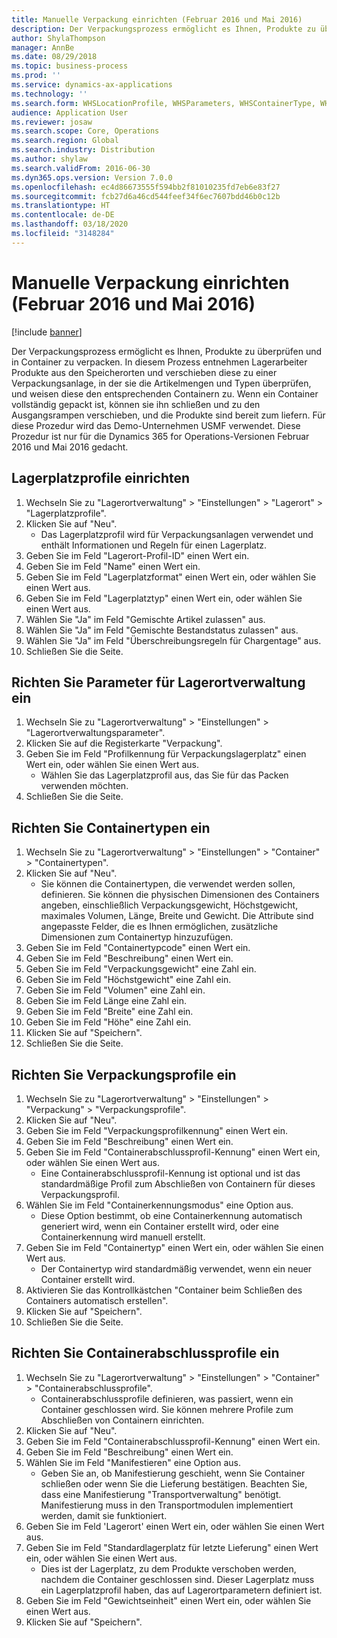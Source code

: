 ```yaml
---
title: Manuelle Verpackung einrichten (Februar 2016 und Mai 2016)
description: Der Verpackungsprozess ermöglicht es Ihnen, Produkte zu überprüfen und in Container zu verpacken.
author: ShylaThompson
manager: AnnBe
ms.date: 08/29/2018
ms.topic: business-process
ms.prod: ''
ms.service: dynamics-ax-applications
ms.technology: ''
ms.search.form: WHSLocationProfile, WHSParameters, WHSContainerType, WHSPackProfile, WHSCloseContainerProfile, InventLocationIdLookup, UnitOfMeasureLookup
audience: Application User
ms.reviewer: josaw
ms.search.scope: Core, Operations
ms.search.region: Global
ms.search.industry: Distribution
ms.author: shylaw
ms.search.validFrom: 2016-06-30
ms.dyn365.ops.version: Version 7.0.0
ms.openlocfilehash: ec4d86673555f594bb2f81010235fd7eb6e83f27
ms.sourcegitcommit: fcb27d6a46cd544feef34f6ec7607bdd46b0c12b
ms.translationtype: HT
ms.contentlocale: de-DE
ms.lasthandoff: 03/18/2020
ms.locfileid: "3148284"
---
```

# <a name="set-up-manual-packing-february-2016--may-2016"></a>Manuelle Verpackung einrichten (Februar 2016 und Mai 2016)

[!include [banner](../../includes/banner.md)]

Der Verpackungsprozess ermöglicht es Ihnen, Produkte zu überprüfen und in Container zu verpacken. In diesem Prozess entnehmen Lagerarbeiter Produkte aus den Speicherorten und verschieben diese zu einer Verpackungsanlage, in der sie die Artikelmengen und Typen überprüfen, und weisen diese den entsprechenden Containern zu. Wenn ein Container vollständig gepackt ist, können sie ihn schließen und zu den Ausgangsrampen verschieben, und die Produkte sind bereit zum liefern. Für diese Prozedur wird das Demo-Unternehmen USMF verwendet. Diese Prozedur ist nur für die Dynamics 365 for Operations-Versionen Februar 2016 und Mai 2016 gedacht.


## <a name="set-up-location-profiles"></a>Lagerplatzprofile einrichten
1. Wechseln Sie zu "Lagerortverwaltung" > "Einstellungen" > "Lagerort" > "Lagerplatzprofile".
2. Klicken Sie auf "Neu".
    * Das Lagerplatzprofil wird für Verpackungsanlagen verwendet und enthält Informationen und Regeln für einen Lagerplatz.  
3. Geben Sie im Feld "Lagerort-Profil-ID" einen Wert ein.
4. Geben Sie im Feld "Name" einen Wert ein.
5. Geben Sie im Feld "Lagerplatzformat" einen Wert ein, oder wählen Sie einen Wert aus.
6. Geben Sie im Feld "Lagerplatztyp" einen Wert ein, oder wählen Sie einen Wert aus.
7. Wählen Sie "Ja" im Feld "Gemischte Artikel zulassen" aus.
8. Wählen Sie "Ja" im Feld "Gemischte Bestandstatus zulassen" aus.
9. Wählen Sie "Ja" im Feld "Überschreibungsregeln für Chargentage" aus.
10. Schließen Sie die Seite.

## <a name="set-up-warehouse-management-parameters"></a>Richten Sie Parameter für Lagerortverwaltung ein 
1. Wechseln Sie zu "Lagerortverwaltung" > "Einstellungen" > "Lagerortverwaltungsparameter".
2. Klicken Sie auf die Registerkarte "Verpackung".
3. Geben Sie im Feld "Profilkennung für Verpackungslagerplatz" einen Wert ein, oder wählen Sie einen Wert aus.
    * Wählen Sie das Lagerplatzprofil aus, das Sie für das Packen verwenden möchten.  
4. Schließen Sie die Seite.

## <a name="set-up-container-types"></a>Richten Sie Containertypen ein
1. Wechseln Sie zu "Lagerortverwaltung" > "Einstellungen" > "Container" > "Containertypen".
2. Klicken Sie auf "Neu".
    * Sie können die Containertypen, die verwendet werden sollen, definieren. Sie können die physischen Dimensionen des Containers angeben, einschließlich Verpackungsgewicht, Höchstgewicht, maximales Volumen, Länge, Breite und Gewicht.  Die Attribute sind angepasste Felder, die es Ihnen ermöglichen, zusätzliche Dimensionen zum Containertyp hinzuzufügen.     
3. Geben Sie im Feld "Containertypcode" einen Wert ein.
4. Geben Sie im Feld "Beschreibung" einen Wert ein.
5. Geben Sie im Feld "Verpackungsgewicht" eine Zahl ein.
6. Geben Sie im Feld "Höchstgewicht" eine Zahl ein.
7. Geben Sie im Feld "Volumen" eine Zahl ein.
8. Geben Sie im Feld Länge eine Zahl ein.
9. Geben Sie im Feld "Breite" eine Zahl ein.
10. Geben Sie im Feld "Höhe" eine Zahl ein.
11. Klicken Sie auf "Speichern".
12. Schließen Sie die Seite.

## <a name="set-up-packing-profiles"></a>Richten Sie Verpackungsprofile ein
1. Wechseln Sie zu "Lagerortverwaltung" > "Einstellungen" > "Verpackung" > "Verpackungsprofile".
2. Klicken Sie auf "Neu".
3. Geben Sie im Feld "Verpackungsprofilkennung" einen Wert ein.
4. Geben Sie im Feld "Beschreibung" einen Wert ein.
5. Geben Sie im Feld "Containerabschlussprofil-Kennung" einen Wert ein, oder wählen Sie einen Wert aus.
    * Eine Containerabschlussprofil-Kennung ist optional und ist das standardmäßige Profil zum Abschließen von Containern für dieses Verpackungsprofil.  
6. Wählen Sie im Feld "Containerkennungsmodus" eine Option aus.
    * Diese Option bestimmt, ob eine Containerkennung automatisch generiert wird, wenn ein Container erstellt wird, oder eine Containerkennung wird manuell erstellt.  
7. Geben Sie im Feld "Containertyp" einen Wert ein, oder wählen Sie einen Wert aus.
    * Der Containertyp wird standardmäßig verwendet, wenn ein neuer Container erstellt wird.  
8. Aktivieren Sie das Kontrollkästchen "Container beim Schließen des Containers automatisch erstellen".
9. Klicken Sie auf "Speichern".
10. Schließen Sie die Seite.

## <a name="set-up-container-closing-profiles"></a>Richten Sie Containerabschlussprofile ein
1. Wechseln Sie zu "Lagerortverwaltung" > "Einstellungen" > "Container" > "Containerabschlussprofile".
    * Containerabschlussprofile definieren, was passiert, wenn ein Container geschlossen wird. Sie können mehrere Profile zum Abschließen von Containern einrichten.       
2. Klicken Sie auf "Neu".
3. Geben Sie im Feld "Containerabschlussprofil-Kennung" einen Wert ein.
4. Geben Sie im Feld "Beschreibung" einen Wert ein.
5. Wählen Sie im Feld "Manifestieren" eine Option aus.
    * Geben Sie an, ob Manifestierung geschieht, wenn Sie Container schließen oder wenn Sie die Lieferung bestätigen. Beachten Sie, dass eine Manifestierung "Transportverwaltung" benötigt. Manifestierung muss in den Transportmodulen implementiert werden, damit sie funktioniert.  
6. Geben Sie im Feld 'Lagerort' einen Wert ein, oder wählen Sie einen Wert aus.
7. Geben Sie im Feld "Standardlagerplatz für letzte Lieferung" einen Wert ein, oder wählen Sie einen Wert aus.
    * Dies ist der Lagerplatz, zu dem Produkte verschoben werden, nachdem die Container geschlossen sind. Dieser Lagerplatz muss ein Lagerplatzprofil haben, das auf Lagerortparametern definiert ist.  
8. Geben Sie im Feld "Gewichtseinheit" einen Wert ein, oder wählen Sie einen Wert aus.
9. Klicken Sie auf "Speichern".

